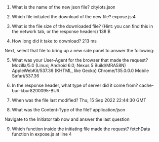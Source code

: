 1. What is the name of the new json file?
citylots.json

2. Which file initiated the download of the new file?
expose.js:4

3. What is the file size of the downloaded file? (Hint: you can find this in the network tab, or the response headers)
138 B

4. How long did it take to download?
213 ms


Next, select that file to bring up a new side panel to answer the following:

5. What was your User-Agent for the browser that made the request?
Mozilla/5.0 (Linux; Android 6.0; Nexus 5 Build/MRA58N) AppleWebKit/537.36 (KHTML, like Gecko) Chrome/135.0.0.0 Mobile Safari/537.36

6. In the response header, what type of server did it come from?
cache-bur-kbur8200095-BUR

7. When was the file last modified?
Thu, 15 Sep 2022 22:44:30 GMT

9. What was the Content-Type of the file?
application/json

Navigate to the Initiator tab now and answer the last question

9. Which function inside the initiating file made the request?
fetchData function in expose.js at line 4
